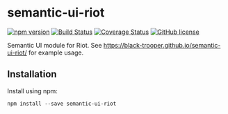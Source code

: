 # semantic-ui-riot

[![npm version](https://badge.fury.io/js/semantic-ui-riot.svg)](https://badge.fury.io/js/semantic-ui-riot)
[![Build Status](https://travis-ci.org/black-trooper/semantic-ui-riot.svg?branch=master)](https://travis-ci.org/black-trooper/semantic-ui-riot)
[![Coverage Status](https://coveralls.io/repos/github/black-trooper/semantic-ui-riot/badge.svg)](https://coveralls.io/github/black-trooper/semantic-ui-riot)
[![GitHub license](https://img.shields.io/github/license/black-trooper/semantic-ui-riot.svg)](https://github.com/black-trooper/semantic-ui-riot/blob/master/LICENSE)

Semantic UI module for Riot. See https://black-trooper.github.io/semantic-ui-riot/ for example usage.

## Installation

Install using npm:

```
npm install --save semantic-ui-riot
```
